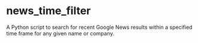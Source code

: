 # news_time_filter
A Python script to search for recent Google News results within a specified time frame for any given name or company.
